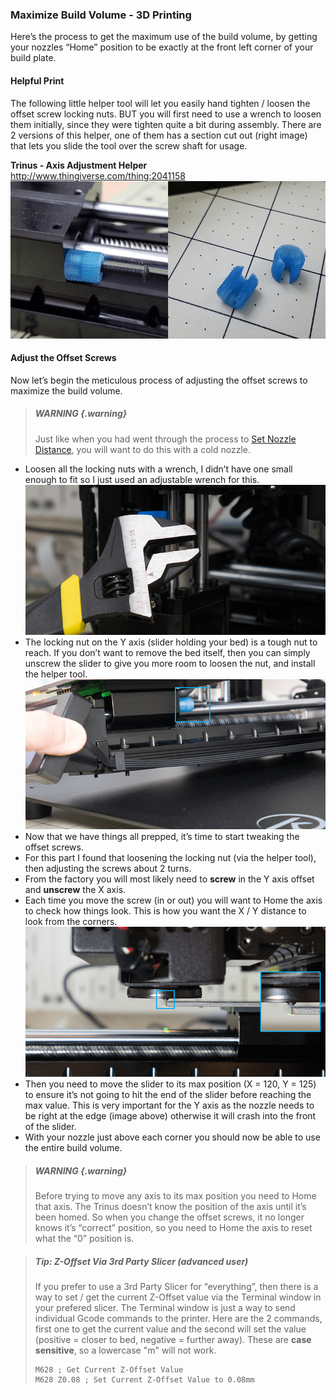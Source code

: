
### Maximize Build Volume - 3D Printing
Here’s the process to get the maximum use of the build volume, by getting your nozzles “Home” position to be exactly at the front left corner of your build plate.

#### Helpful Print
The following little helper tool will let you easily hand tighten / loosen the offset screw locking nuts. BUT you will first need to use a wrench to loosen them initially, since they were tighten quite a bit during assembly. There are 2 versions of this helper, one of them has a section cut out (right image) that lets you slide the tool over the screw shaft for usage.

**Trinus - Axis Adjustment Helper** <br/> 
[http://www.thingiverse.com/thing:2041158
![Axis adjustment helper tools](chapter-08-advanced-procedures/max-volume-printing/img/trinus-axis-adjustment-helper_both.png)
](http://www.thingiverse.com/thing:2041158)

#### Adjust the Offset Screws
Now let’s begin the meticulous process of adjusting the offset screws to maximize the build volume.

> ##### WARNING {.warning}
> Just like when you had went through the process to [Set Nozzle Distance](#set-nozzle-distance), you will want to do this with a cold nozzle.

* Loosen all the locking nuts with a wrench, I didn’t have one small enough to fit so I just used an adjustable wrench for this. ![Use an adjustable wrench](chapter-08-advanced-procedures/max-volume-printing/img/trinus-adjustable-wrench.png)
* The locking nut on the Y axis (slider holding your bed) is a tough nut to reach. If you don’t want to remove the bed itself, then you can simply unscrew the slider to give you more room to loosen the nut, and install the helper tool. ![Y-axis slider](chapter-08-advanced-procedures/max-volume-printing/img/trinus-y-axis-slider-locking-screw.png)
* Now that we have things all prepped, it’s time to start tweaking the offset screws. 
* For this part I found that loosening the locking nut (via the helper tool), then adjusting the screws about 2 turns.
 * From the factory you will most likely need to **screw** in the Y axis offset and **unscrew** the X axis.
* Each time you move the screw (in or out)  you will want to Home the axis to check how things look. This is how you want the X / Y distance to look from the corners. ![XY axis nozzle location](chapter-08-advanced-procedures/max-volume-printing/img/trinus-xy-axis-location.png)
* Then you need to move the slider to its max position (X = 120, Y = 125) to ensure it’s not going to hit the end of the slider before reaching the max value. This is very important for the Y axis as the nozzle needs to be right at the edge (image above) otherwise it will crash into the front of the slider.
* With your nozzle just above each corner you should now be able to use the entire build volume.

> ##### WARNING {.warning}
> Before trying to move any axis to its max position you need to Home that axis. The Trinus doesn’t know the position of the axis until it’s been homed. So when you change the offset screws, it no longer knows it’s “correct” position, so you need to Home the axis to reset what the “0” position is.

<!-- -->

> ##### Tip: Z-Offset Via 3rd Party Slicer (advanced user)
> If you prefer to use a 3rd Party Slicer for “everything”, then there is a way to set / get the current Z-Offset value via the Terminal window in your prefered slicer. The Terminal window is just a way to send individual Gcode commands to the printer. Here are the 2 commands, first one to get the current value and the second will set the value (positive = closer to bed, negative = further away). These are **case sensitive**, so a lowercase "m" will not work.
> 
> ```
> M628 ; Get Current Z-Offset Value
> M628 Z0.08 ; Set Current Z-Offset Value to 0.08mm
> ```
